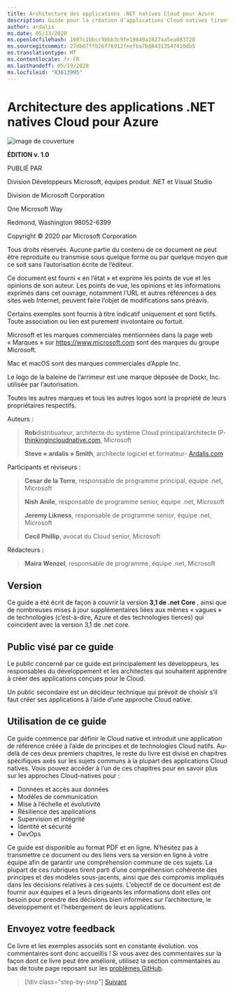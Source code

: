 ```yaml
---
title: Architecture des applications .NET natives Cloud pour Azure
description: Guide pour la création d’applications Cloud natives tirant parti de conteneurs, de microservices et de fonctionnalités sans serveur d’Azure.
author: ardalis
ms.date: 05/13/2020
ms.openlocfilehash: 1607c1bbcc9bbb3c9fe19840a2827aa5ea083728
ms.sourcegitcommit: 27db07ffb26f76912feefba7b884313547410db5
ms.translationtype: MT
ms.contentlocale: fr-FR
ms.lasthandoff: 05/19/2020
ms.locfileid: "83613995"
---
```

# <a name="architecting-cloud-native-net-applications-for-azure"></a>Architecture des applications .NET natives Cloud pour Azure

![image de couverture](./media/cover.png)

**ÉDITION v. 1.0**

PUBLIÉ PAR

Division Développeurs Microsoft, équipes produit .NET et Visual Studio

Division de Microsoft Corporation

One Microsoft Way

Redmond, Washington 98052-6399

Copyright &copy; 2020 par Microsoft Corporation

Tous droits réservés. Aucune partie du contenu de ce document ne peut être reproduite ou transmise sous quelque forme ou par quelque moyen que ce soit sans l’autorisation écrite de l’éditeur.

Ce document est fourni « en l’état » et exprime les points de vue et les opinions de son auteur. Les points de vue, les opinions et les informations exprimés dans cet ouvrage, notamment l’URL et autres références à des sites web Internet, peuvent faire l’objet de modifications sans préavis.

 Certains exemples sont fournis à titre indicatif uniquement et sont fictifs. Toute association ou lien est purement involontaire ou fortuit.

Microsoft et les marques commerciales mentionnées dans la page web « Marques » sur https://www.microsoft.com sont des marques du groupe Microsoft.

Mac et macOS sont des marques commerciales d’Apple Inc.

Le logo de la baleine de l’arrimeur est une marque déposée de Dockr, Inc. utilisée par l’autorisation.

Toutes les autres marques et tous les autres logos sont la propriété de leurs propriétaires respectifs.

Auteurs :

> **Rob**distribuateur, architecte du système Cloud principal/architecte IP- [thinkingincloudnative.com](http://thinkingincloudnative.com/about/), Microsoft
>
> **Steve « ardalis » Smith**, architecte logiciel et formateur- [Ardalis.com](https://ardalis.com)

Participants et réviseurs :

> **Cesar de la Torre**, responsable de programme principal, équipe .net, Microsoft
>
> **Nish Anile**, responsable de programme senior, équipe .net, Microsoft
>
> **Jeremy Likness**, responsable de programme senior, équipe .net, Microsoft
>
> **Cecil Phillip**, avocat du Cloud senior, Microsoft

Rédacteurs :

> **Maira Wenzel**, responsable de programme, équipe .net, Microsoft

## <a name="version"></a>Version

Ce guide a été écrit de façon à couvrir la version **3,1 de .net Core** , ainsi que de nombreuses mises à jour supplémentaires liées aux mêmes « vagues » de technologies (c’est-à-dire, Azure et des technologies tierces) qui coïncident avec la version 3,1 de .net core.

## <a name="who-should-use-this-guide"></a>Public visé par ce guide

Le public concerné par ce guide est principalement les développeurs, les responsables du développement et les architectes qui souhaitent apprendre à créer des applications conçues pour le Cloud.

Un public secondaire est un décideur technique qui prévoit de choisir s’il faut créer ses applications à l’aide d’une approche Cloud native.

## <a name="how-you-can-use-this-guide"></a>Utilisation de ce guide

Ce guide commence par définir le Cloud native et introduit une application de référence créée à l’aide de principes et de technologies Cloud natifs. Au-delà de ces deux premiers chapitres, le reste du livre est divisé en chapitres spécifiques axés sur les sujets communs à la plupart des applications Cloud natives. Vous pouvez accéder à l’un de ces chapitres pour en savoir plus sur les approches Cloud-natives pour :

- Données et accès aux données
- Modèles de communication
- Mise à l’échelle et évolutivité
- Résilience des applications
- Supervision et intégrité
- Identité et sécurité
- DevOps

Ce guide est disponible au format PDF et en ligne. N’hésitez pas à transmettre ce document ou des liens vers sa version en ligne à votre équipe afin de garantir une compréhension commune de ces sujets. La plupart de ces rubriques tirent parti d’une compréhension cohérente des principes et des modèles sous-jacents, ainsi que des compromis impliqués dans les décisions relatives à ces sujets. L’objectif de ce document est de fournir aux équipes et à leurs dirigeants les informations dont elles ont besoin pour prendre des décisions bien informées sur l’architecture, le développement et l’hébergement de leurs applications.

## <a name="send-your-feedback"></a>Envoyez votre feedback

Ce livre et les exemples associés sont en constante évolution. vos commentaires sont donc accueillis ! Si vous avez des commentaires sur la façon dont ce livre peut être amélioré, utilisez la section commentaires au bas de toute page reposant sur les [problèmes GitHub](https://github.com/dotnet/docs/issues).

>[!div class="step-by-step"]
>[Suivant](introduction.md)
